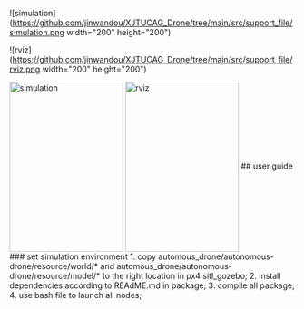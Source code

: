 
![simulation](https://github.com/jinwandou/XJTUCAG_Drone/tree/main/src/support_file/simulation.png width="200" height="200")    

![rviz](https://github.com/jinwandou/XJTUCAG_Drone/tree/main/src/support_file/rviz.png width="200" height="200")

<img src="https://github.com/jinwandou/XJTUCAG_Drone/tree/main/src/support_file/simulation.png" width = "200" height = "300" alt="simulation" align=center />    
<img src="https://github.com/jinwandou/XJTUCAG_Drone/tree/main/src/support_file/rviz.png" width = "200" height = "300" alt="rviz" align=center />
## user guide
### set simulation environment    
1. copy automous_drone/autonomous-drone/resource/world/* and automous_drone/autonomous-drone/resource/model/* to the right location in px4 sitl_gozebo;    
2. install dependencies according to REAdME.md in package;    
3. compile all package;    
4. use bash file to launch all nodes;    
 
